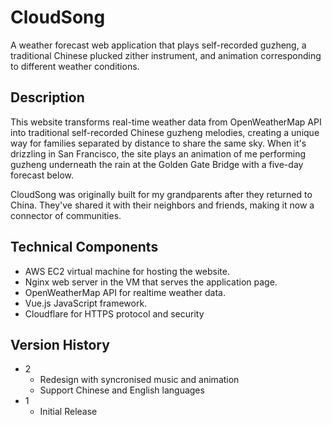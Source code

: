 # CloudSong

A weather forecast web application that plays self-recorded guzheng, a traditional Chinese plucked zither instrument, and animation corresponding to different weather conditions.

## Description

This website  transforms real-time weather data from OpenWeatherMap API into traditional self-recorded Chinese guzheng melodies, creating a unique way for families separated by distance to share the same sky. When it's drizzling in San Francisco, the site plays an animation of me performing guzheng underneath the rain at the Golden Gate Bridge with a five-day forecast below.

CloudSong was originally built for my grandparents after they returned to China. They've shared it with their neighbors and friends, making it now a connector of communities.

## Technical Components

* AWS EC2 virtual machine for hosting the website.
* Nginx web server in the VM that serves the application page.
* OpenWeatherMap API for realtime weather data.
* Vue.js JavaScript framework.
* Cloudflare for HTTPS protocol and security


## Version History

* 2
    * Redesign with syncronised music and animation
    * Support Chinese and English languages
* 1
    * Initial Release
